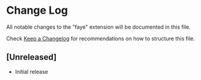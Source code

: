 # Change Log

All notable changes to the "faye" extension will be documented in this file.

Check [Keep a Changelog](http://keepachangelog.com/) for recommendations on how to structure this file.

## [Unreleased]

- Initial release